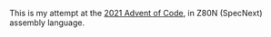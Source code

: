This is my attempt at the [2021 Advent of Code](https://adventofcode.com/2021),
in Z80N (SpecNext) assembly language.
